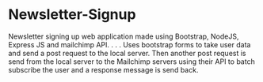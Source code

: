 # Newsletter-Signup
Newsletter signing up web application made using Bootstrap,  NodeJS, Express JS and mailchimp API.
.
.
.
Uses bootstrap forms to take user data and send a post request to the local server.
Then another post request is send from the local server to the Mailchimp servers using their API to batch subscribe the user and a response message is send back.

